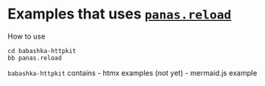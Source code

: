 # Examples that uses [`panas.reload`][1]

How to use

```
cd babashka-httpkit
bb panas.reload
```

`babashka-httpkit` contains
    - htmx examples (not yet)
    - mermaid.js example

[1]: https://github.com/keychera/panas.reload